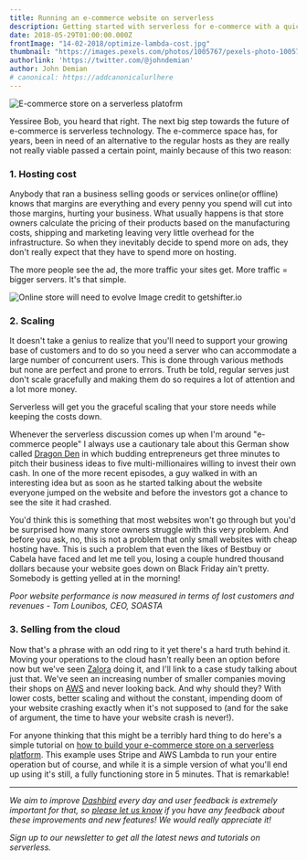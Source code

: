 ```yaml
---
title: Running an e-commerce website on serverless
description: Getting started with serverless for e-commerce with a quick tutorial!
date: 2018-05-29T01:00:00.000Z
frontImage: "14-02-2018/optimize-lambda-cost.jpg"
thumbnail: "https://images.pexels.com/photos/1005767/pexels-photo-1005767.jpeg?auto=compress&cs=tinysrgb&dpr=3&h=750&w=1260"
authorlink: 'https://twitter.com/@johndemian'
author: John Demian
# canonical: https://addcanonicalurlhere
---
```


![E-commerce store on a serverless platofrm](https://images.pexels.com/photos/1005767/pexels-photo-1005767.jpeg?auto=compress&cs=tinysrgb&dpr=3&h=750&w=1260)

Yessiree Bob, you heard that right. The next big step towards the future of e-commerce is serverless technology. The e-commerce space has, for years, been in need of an alternative to the regular hosts as they are really not really viable passed a certain point, mainly because of this two reason:

### 1. Hosting cost ###
Anybody that ran a business selling goods or services online(or offline) knows that margins are everything and every penny you spend will cut into those margins, hurting your business. 
What usually happens is that store owners calculate the pricing of their products based on the manufacturing costs, shipping and marketing leaving very little overhead for the infrastructure. So when they inevitably decide to spend more on ads, they don't really expect that they have to spend more on hosting. 

The more people see the ad, the more traffic your sites get. More traffic = bigger servers. It's that simple.

![Online store will need to evolve](https://i.imgur.com/WopDvYB.png)
Image credit to getshifter.io


### 2. Scaling ###
It doesn't take a genius to realize that you'll need to support your growing base of customers and to do so you need a server who can accommodate a large number of concurrent users. This is done through various methods but none are perfect and prone to errors. Truth be told, regular serves just don't scale gracefully and making them do so requires a lot of attention and a lot more money.

Serverless will get you the graceful scaling that your store needs while keeping the costs down.

Whenever the serverless discussion comes up when I'm around "e-commerce people" I always use a cautionary tale about this German show called [Dragon Den](https://www.bbc.co.uk/programmes/p05yffn3) in which budding entrepreneurs get three minutes to pitch their business ideas to five multi-millionaires willing to invest their own cash. In one of the more recent episodes, a guy walked in with an interesting idea but as soon as he started talking about the website everyone jumped on the website and before the investors got a chance to see the site it had crashed.

You'd think this is something that most websites won't go through but you'd be surprised how many store owners struggle with this very problem. And before you ask, no, this is not a problem that only small websites with cheap hosting have. This is such a problem that even the likes of Bestbuy or Cabela have faced and let me tell you, losing a couple hundred thousand dollars because your website goes down on Black Friday ain't pretty. Somebody is getting yelled at in the morning!


*Poor website performance is now measured in terms of lost customers and revenues - Tom Lounibos, CEO, SOASTA*


### 3. Selling from the cloud ###
Now that's a phrase with an odd ring to it yet there's a hard truth behind it. Moving your operations to the cloud hasn't really been an option before now but we've seen [Zalora](http://zalora.com/) doing it, and I'll link to a case study talking about just that. We've seen an increasing number of smaller companies moving their shops on [AWS](https://dashbird.io/blog/serverless-aws-lambda-terms-meanings/) and never looking back. And why should they? With lower costs, better scaling and without the constant, impending doom of your website crashing exactly when it's not supposed to (and for the sake of argument, the time to have your website crash is never!).

For anyone thinking that this might be a terribly hard thing to do here's a simple tutorial on [how to build your e-commerce store on a serverless platform](https://yos.io/2017/06/22/serverless-stripe/). This example uses Stripe and AWS Lambda to run your entire operation but of course, and while it is a simple version of what you'll end up using it's still, a fully functioning store in 5 minutes. That is remarkable!

___

_We aim to improve [Dashbird](https://dashbird.io/) every day and user feedback is extremely important for that, so [please let us know](mailto:support@dashbird.io) if you have any feedback about these improvements and new features! We would really appreciate it!_

_Sign up to our newsletter to get all the latest news and tutorials on serverless._